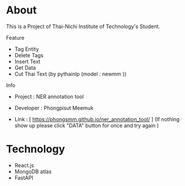 # About
  This is a Project of Thai-Nichi Institute of Technology's Student.
  
 Feature 
 - Tag Entity
 - Delete Tags
 - Insert Text
 - Get Data
 - Cut Thai Text (by pythainlp (model : newmm ))
  
 Info
* Project : NER annotation tool 
* Developer : Phongpisut Meemuk

* Link : [ https://phongsmm.github.io/ner_annotation_tool/ ] (If nothing show up please click "DATA" button for once and try again )



# Technology
* React.js
* MongoDB atlas
* FastAPI
